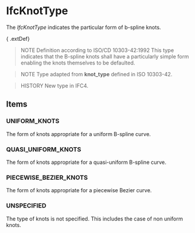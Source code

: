 # IfcKnotType

The _IfcKnotType_ indicates the particular form of b-spline knots.

{ .extDef}
> NOTE  Definition according to ISO/CD 10303-42:1992
> This type indicates that the B-spline knots shall have a particularly simple form enabling the knots themselves to be defaulted.

> NOTE  Type adapted from **knot_type** defined in ISO 10303-42.

> HISTORY  New type in IFC4.

## Items

### UNIFORM_KNOTS
The form of knots appropriate for a uniform B-spline curve.

### QUASI_UNIFORM_KNOTS
The form of knots appropriate for a quasi-uniform B-spline curve.

### PIECEWISE_BEZIER_KNOTS
The form of knots appropriate for a piecewise Bezier curve.

### UNSPECIFIED
The type of knots is not specified. This includes the case of non uniform knots.
